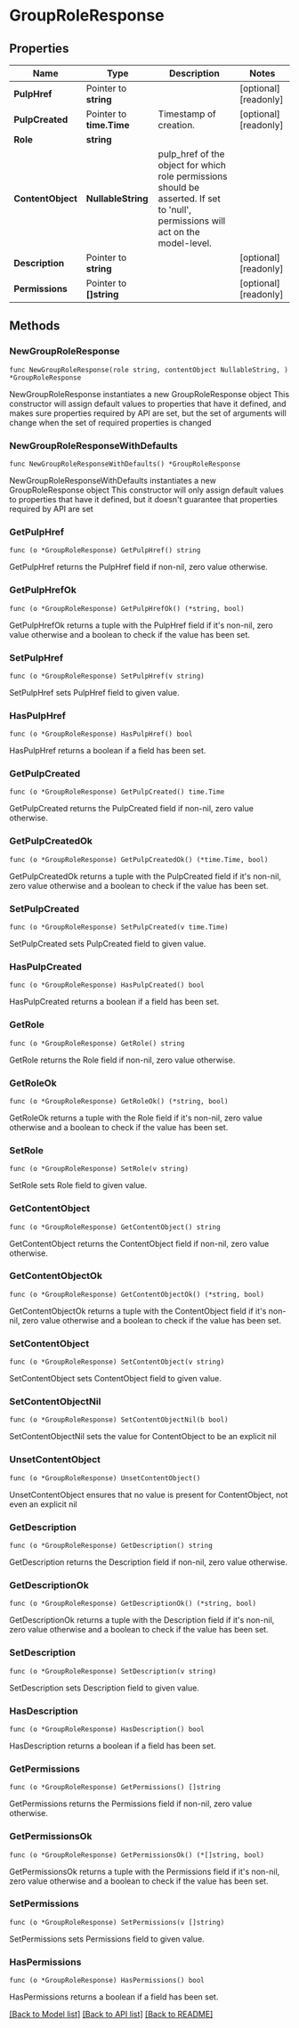 # GroupRoleResponse

## Properties

Name | Type | Description | Notes
------------ | ------------- | ------------- | -------------
**PulpHref** | Pointer to **string** |  | [optional] [readonly] 
**PulpCreated** | Pointer to **time.Time** | Timestamp of creation. | [optional] [readonly] 
**Role** | **string** |  | 
**ContentObject** | **NullableString** | pulp_href of the object for which role permissions should be asserted. If set to &#39;null&#39;, permissions will act on the model-level. | 
**Description** | Pointer to **string** |  | [optional] [readonly] 
**Permissions** | Pointer to **[]string** |  | [optional] [readonly] 

## Methods

### NewGroupRoleResponse

`func NewGroupRoleResponse(role string, contentObject NullableString, ) *GroupRoleResponse`

NewGroupRoleResponse instantiates a new GroupRoleResponse object
This constructor will assign default values to properties that have it defined,
and makes sure properties required by API are set, but the set of arguments
will change when the set of required properties is changed

### NewGroupRoleResponseWithDefaults

`func NewGroupRoleResponseWithDefaults() *GroupRoleResponse`

NewGroupRoleResponseWithDefaults instantiates a new GroupRoleResponse object
This constructor will only assign default values to properties that have it defined,
but it doesn't guarantee that properties required by API are set

### GetPulpHref

`func (o *GroupRoleResponse) GetPulpHref() string`

GetPulpHref returns the PulpHref field if non-nil, zero value otherwise.

### GetPulpHrefOk

`func (o *GroupRoleResponse) GetPulpHrefOk() (*string, bool)`

GetPulpHrefOk returns a tuple with the PulpHref field if it's non-nil, zero value otherwise
and a boolean to check if the value has been set.

### SetPulpHref

`func (o *GroupRoleResponse) SetPulpHref(v string)`

SetPulpHref sets PulpHref field to given value.

### HasPulpHref

`func (o *GroupRoleResponse) HasPulpHref() bool`

HasPulpHref returns a boolean if a field has been set.

### GetPulpCreated

`func (o *GroupRoleResponse) GetPulpCreated() time.Time`

GetPulpCreated returns the PulpCreated field if non-nil, zero value otherwise.

### GetPulpCreatedOk

`func (o *GroupRoleResponse) GetPulpCreatedOk() (*time.Time, bool)`

GetPulpCreatedOk returns a tuple with the PulpCreated field if it's non-nil, zero value otherwise
and a boolean to check if the value has been set.

### SetPulpCreated

`func (o *GroupRoleResponse) SetPulpCreated(v time.Time)`

SetPulpCreated sets PulpCreated field to given value.

### HasPulpCreated

`func (o *GroupRoleResponse) HasPulpCreated() bool`

HasPulpCreated returns a boolean if a field has been set.

### GetRole

`func (o *GroupRoleResponse) GetRole() string`

GetRole returns the Role field if non-nil, zero value otherwise.

### GetRoleOk

`func (o *GroupRoleResponse) GetRoleOk() (*string, bool)`

GetRoleOk returns a tuple with the Role field if it's non-nil, zero value otherwise
and a boolean to check if the value has been set.

### SetRole

`func (o *GroupRoleResponse) SetRole(v string)`

SetRole sets Role field to given value.


### GetContentObject

`func (o *GroupRoleResponse) GetContentObject() string`

GetContentObject returns the ContentObject field if non-nil, zero value otherwise.

### GetContentObjectOk

`func (o *GroupRoleResponse) GetContentObjectOk() (*string, bool)`

GetContentObjectOk returns a tuple with the ContentObject field if it's non-nil, zero value otherwise
and a boolean to check if the value has been set.

### SetContentObject

`func (o *GroupRoleResponse) SetContentObject(v string)`

SetContentObject sets ContentObject field to given value.


### SetContentObjectNil

`func (o *GroupRoleResponse) SetContentObjectNil(b bool)`

 SetContentObjectNil sets the value for ContentObject to be an explicit nil

### UnsetContentObject
`func (o *GroupRoleResponse) UnsetContentObject()`

UnsetContentObject ensures that no value is present for ContentObject, not even an explicit nil
### GetDescription

`func (o *GroupRoleResponse) GetDescription() string`

GetDescription returns the Description field if non-nil, zero value otherwise.

### GetDescriptionOk

`func (o *GroupRoleResponse) GetDescriptionOk() (*string, bool)`

GetDescriptionOk returns a tuple with the Description field if it's non-nil, zero value otherwise
and a boolean to check if the value has been set.

### SetDescription

`func (o *GroupRoleResponse) SetDescription(v string)`

SetDescription sets Description field to given value.

### HasDescription

`func (o *GroupRoleResponse) HasDescription() bool`

HasDescription returns a boolean if a field has been set.

### GetPermissions

`func (o *GroupRoleResponse) GetPermissions() []string`

GetPermissions returns the Permissions field if non-nil, zero value otherwise.

### GetPermissionsOk

`func (o *GroupRoleResponse) GetPermissionsOk() (*[]string, bool)`

GetPermissionsOk returns a tuple with the Permissions field if it's non-nil, zero value otherwise
and a boolean to check if the value has been set.

### SetPermissions

`func (o *GroupRoleResponse) SetPermissions(v []string)`

SetPermissions sets Permissions field to given value.

### HasPermissions

`func (o *GroupRoleResponse) HasPermissions() bool`

HasPermissions returns a boolean if a field has been set.


[[Back to Model list]](../README.md#documentation-for-models) [[Back to API list]](../README.md#documentation-for-api-endpoints) [[Back to README]](../README.md)


